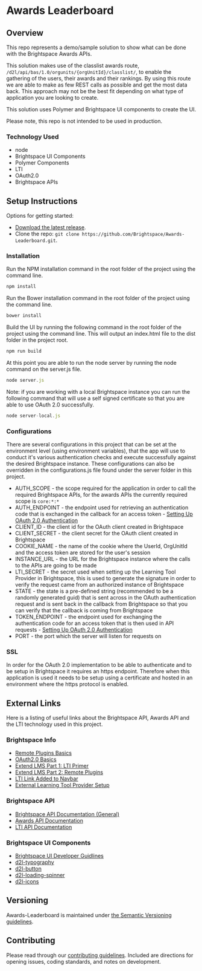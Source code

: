 # Awards Leaderboard

## Overview

This repo represents a demo/sample solution to show what can be done with the Brightspace Awards APIs.

This solution makes use of the classlist awards route, `/d2l/api/bas/1.0/orgunits/{orgUnitId}/classlist/`, to enable the gathering of the users, their awards and their rankings. By using this route we are able to make as few REST calls as possible and get the most data back. This approach may not be the best fit depending on what type of application you are looking to create.

This solution uses Polymer and Brightspace UI components to create the UI.

Please note, this repo is not intended to be used in production. 

### Technology Used

* node
* Brightspace UI Components 
* Polymer Components
* LTI
* OAuth2.0
* Brightspace APIs

## Setup Instructions

Options for getting started:

* [Download the latest release](../../releases).
* Clone the repo: `git clone https://github.com/Brightspace/Awards-Leaderboard.git`.

### Installation

Run the NPM installation command in the root folder of the project using the command line.

```javascript 
npm install
```

Run the Bower installation command in the root folder of the project using the command line.

```javascript 
bower install
```

Build the UI by running the following command in the root folder of the project using the command line. This will output an index.html file to the dist folder in the project root.

```javascript 
npm run build
```

At this point you are able to run the node server by running the node command on the server.js file.

```javascript 
node server.js
```

Note: if you are working with a local Brightspace instance you can run the following command that will use a self signed certificate so that you are able to use OAuth 2.0 successfully.

```javascript 
node server-local.js
```

### Configurations

There are several configurations in this project that can be set at the environment level (using environment variables), that the app will use to conduct it's various authentication checks and execute successfully against the desired Brightspace instance. These configurations can also be overridden in the configurations.js file found under the server folder in this project.
 
* AUTH_SCOPE - the scope required for the application in order to call the required Brightspace APIs, for the awards APIs the currently required scope is `core:*:*`
* AUTH_ENDPOINT - the endpoint used for retrieving an authentication code that is exchanged in the callback for an access token - [Setting Up OAuth 2.0 Authentication](http://docs.valence.desire2learn.com/basic/oauth2.html?highlight=oauth#setting-up-oauth-2-0-authentication)
* CLIENT_ID - the client id for the OAuth client created in Brightspace
* CLIENT_SECRET - the client secret for the OAuth client created in Brightspace
* COOKIE_NAME - the name of the cookie where the UserId, OrgUnitId and the access token are stored for the user's session
* INSTANCE_URL - the URL for the Brightspace instance where the calls to the APIs are going to be made
* LTI_SECRET - the secret used when setting up the Learning Tool Provider in Brightspace, this is used to generate the signature in order to verify the request came from an authorized instance of Brightspace
* STATE - the state is a pre-defined string (recommended to be a randomly generated guid) that is sent across in the OAuth authentication request and is sent back in the callback from Brightspace so that you can verify that the callback is coming from Brightspace
* TOKEN_ENDPOINT - the endpoint used for exchanging the authentication code for an access token that is then used in API requests - [Setting Up OAuth 2.0 Authentication](http://docs.valence.desire2learn.com/basic/oauth2.html?highlight=oauth#setting-up-oauth-2-0-authentication)
* PORT - the port which the server will listen for requests on

### SSL
In order for the OAuth 2.0 implementation to be able to authenticate and to be setup in Brightspace it requires an https endpoint. Therefore when this application is used it needs to be setup using a certificate and hosted in an environment where the https protocol is enabled.

## External Links

Here is a listing of useful links about the Brightspace API, Awards API and the LTI technology used in this project.

### Brightspace Info

* [Remote Plugins Basics](http://docs.valence.desire2learn.com/ui-ext/rplugins.html)
* [OAuth2.0 Basics](http://docs.valence.desire2learn.com/basic/oauth2.html)
* [Extend LMS Part 1: LTI Primer](https://community.brightspace.com/s/article/ka1610000000pcJAAQ/So-you-want-to-extend-your-LMS-Part-1-LTI-Primer)
* [Extend LMS Part 2: Remote Plugins](https://community.brightspace.com/s/article/ka1610000000pR6AAI/So-you-want-to-extend-your-LMS-Part-2-Remote-Plugins)
* [LTI Link Added to Navbar](https://community.brightspace.com/s/article/ka1610000000pY7AAI/How-to-Add-an-LTI-Link-to-a-NavBar)
* [External Learning Tool Provider Setup](https://community.brightspace.com/s/article/ka1610000000pVXAAY/The-Why-and-How-of-setting-up-an-External-Learning-Tool-Provider)

### Brightspace API

* [Brightspace API Documentation (General)](http://docs.valence.desire2learn.com/reference.html)
* [Awards API Documentation](http://docs.valence.desire2learn.com/res/awards.html)
* [LTI API Documentation](http://docs.valence.desire2learn.com/res/lti.html)

### Brightspace UI Components 

* [Brightspace UI Developer Guidlines](http://ui.developers.brightspace.com)
* [d2l-typography](https://github.com/BrightspaceUI/typography)
* [d2l-button](https://github.com/BrightspaceUI/button)
* [d2l-loading-spinner](https://github.com/BrightspaceUI/loading-spinner)
* [d2l-icons](https://github.com/BrightspaceUI/icons)

## Versioning

Awards-Leaderboard is maintained under [the Semantic Versioning guidelines](http://semver.org/).

## Contributing

Please read through our [contributing guidelines](CONTRIBUTING.md). Included are directions for opening issues, coding standards, and notes on development.